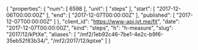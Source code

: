 {
  "properties": {
    "num": [
      6598
    ],
    "unit": [
      "steps"
    ],
    "start": [
      "2017-12-06T00:00:00Z"
    ],
    "end": [
      "2017-12-07T00:00:00Z"
    ],
    "published": [
      "2017-12-07T00:00:00Z"
    ]
  },
  "client_id": "https://www-api.jvt.me/fit",
  "date": "2017-12-07T00:00:00Z",
  "kind": "steps",
  "h": "h-measure",
  "slug": "2017/12/kPtXe",
  "aliases": [
    "/mf2/1eb92c46-7be1-4e2c-b9f6-35eb52f83b34/",
    "/mf2/2017/12/kptxe"
  ]
}
